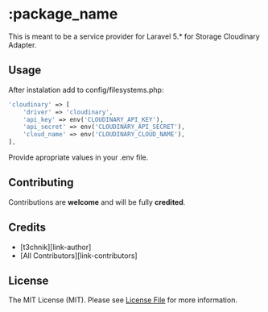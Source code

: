 # :package_name

This is meant to be a service provider for Laravel 5.* for Storage Cloudinary Adapter.

## Usage

After instalation add to config/filesystems.php:

``` php
'cloudinary' => [
    'driver' => 'cloudinary',
    'api_key' => env('CLOUDINARY_API_KEY'),
    'api_secret' => env('CLOUDINARY_API_SECRET'),
    'cloud_name' => env('CLOUDINARY_CLOUD_NAME'),
],
```
Provide apropriate values in your .env file.

## Contributing

Contributions are **welcome** and will be fully **credited**.

## Credits

- [t3chnik][link-author]
- [All Contributors][link-contributors]

## License

The MIT License (MIT). Please see [License File](LICENSE.md) for more information.
